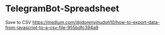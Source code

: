 # TelegramBot-Spreadsheet

Save to CSV
https://medium.com/@idorenyinudoh10/how-to-export-data-from-javascript-to-a-csv-file-955bdfc394a9